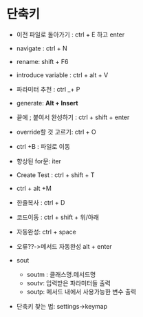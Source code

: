 # 단축키

* 이전 파일로 돌아가기 : ctrl + E 하고 enter
* navigate : ctrl + N
* rename: shift + F6
* introduce variable : ctrl + alt + V
* 파라미터 추천 : ctrl _+ P
*  generate:  **Alt + Insert** 
*  끝에 ; 붙여서 완성하기 : ctrl + shift + enter
*  override할 것 고르기: ctrl + O
*  ctrl +B : 파일로 이동 
* 향상된 for문:  iter
* Create Test : ctrl + shift + T

* ctrl + alt +M



* 한줄복사 : ctrl + D
* 코드이동 : ctrl + shift + 위/아래
* 자동완성:  ctrl + space
* 오류??->메서드 자동완성 alt + enter
* sout
  * soutm : 클래스명.메서드명
  * soutv: 입력받은 파라미터들 출력
  * soutp: 메서드 내에서 사용가능한 변수 출력

* 단축키 찾는 법: settings->keymap